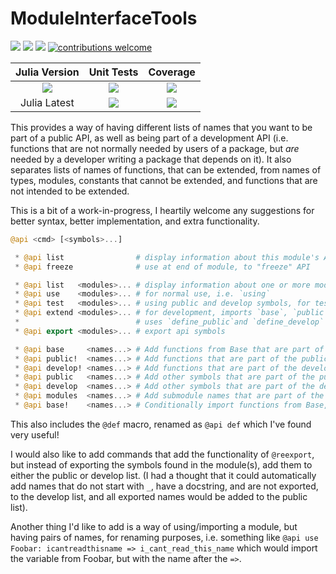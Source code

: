 # ModuleInterfaceTools

[pkg-url]: https://github.com/JuliaString/ModuleInterfaceTools.jl.git

[julia-url]:    https://github.com/JuliaLang/Julia
[julia-release]:https://img.shields.io/github/release/JuliaLang/julia.svg

[release]:      https://img.shields.io/github/release/JuliaString/ModuleInterfaceTools.jl.svg
[release-date]: https://img.shields.io/github/release-date/JuliaString/ModuleInterfaceTools.jl.svg

[license-img]:  http://img.shields.io/badge/license-MIT-brightgreen.svg?style=flat
[license-url]:  LICENSE.md

[gitter-img]:   https://badges.gitter.im/Join%20Chat.svg
[gitter-url]:   https://gitter.im/JuliaString/Lobby?utm_source=badge&utm_medium=badge&utm_campaign=pr-badge

[travis-url]:   https://travis-ci.org/JuliaString/ModuleInterfaceTools.jl
[travis-s-img]: https://travis-ci.org/JuliaString/ModuleInterfaceTools.jl.svg
[travis-m-img]: https://travis-ci.org/JuliaString/ModuleInterfaceTools.jl.svg?branch=master

[codecov-url]:  https://codecov.io/gh/JuliaString/ModuleInterfaceTools.jl
[codecov-img]:  https://codecov.io/gh/JuliaString/ModuleInterfaceTools.jl/branch/master/graph/badge.svg

[contrib]:    https://img.shields.io/badge/contributions-welcome-brightgreen.svg?style=flat

[![][release]][pkg-url] [![][release-date]][pkg-url] [![][license-img]][license-url] [![contributions welcome][contrib]](https://github.com/JuliaString/ModuleInterfaceTools.jl/issues)

| **Julia Version** | **Unit Tests** | **Coverage** |
|:------------------:|:------------------:|:---------------------:|
| [![][julia-release]][julia-url] | [![][travis-s-img]][travis-url] | [![][codecov-img]][codecov-url]
| Julia Latest | [![][travis-m-img]][travis-url] | [![][codecov-img]][codecov-url]

This provides a way of having different lists of names that you want to be part of a public API,
as well as being part of a development API (i.e. functions that are not normally needed by users of a package, but *are* needed by a developer writing a package that depends on it).
It also separates lists of names of functions, that can be extended, from names of types, modules, constants that cannot be extended, and functions that are not intended to be extended.

This is a bit of a work-in-progress, I heartily welcome any suggestions for better syntax, better implementation, and extra functionality.

```julia
@api <cmd> [<symbols>...]

 * @api list                # display information about this module's API
 * @api freeze              # use at end of module, to "freeze" API

 * @api list   <modules>... # display information about one or more modules' API
 * @api use    <modules>... # for normal use, i.e. `using`
 * @api test   <modules>... # using public and develop symbols, for testing purposes
 * @api extend <modules>... # for development, imports `base`, `public`, and `develop` lists,
 *                          # uses `define_public`and `define_develop` lists
 * @api export <modules>... # export api symbols

 * @api base     <names...> # Add functions from Base that are part of the API
 * @api public!  <names...> # Add functions that are part of the public API
 * @api develop! <names...> # Add functions that are part of the development API
 * @api public   <names...> # Add other symbols that are part of the public API (structs, consts)
 * @api develop  <names...> # Add other symbols that are part of the development API
 * @api modules  <names...> # Add submodule names that are part of the API
 * @api base!    <names...> # Conditionally import functions from Base, or define them
```

This also includes the `@def` macro, renamed as `@api def` which I've found very useful!

I would also like to add commands that add the functionality of `@reexport`,
but instead of exporting the symbols found in the module(s), add them to either the public
or develop list. (I had a thought that it could automatically add names that do not start with `_`,
have a docstring, and are not exported, to the develop list, and all exported names would be added to the public list).

Another thing I'd like to add is a way of using/importing a module, but having pairs of names, for renaming purposes, i.e. something like `@api use Foobar: icantreadthisname => i_cant_read_this_name`
which would import the variable from Foobar, but with the name after the `=>`.

